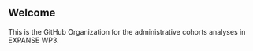 ## Welcome

This is the GitHub Organization for the administrative cohorts analyses in EXPANSE WP3.
